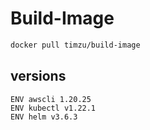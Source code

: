 # Build-Image

```bash
docker pull timzu/build-image
```

## versions

```
ENV awscli 1.20.25
ENV kubectl v1.22.1
ENV helm v3.6.3
```

